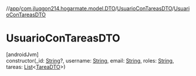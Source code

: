 //[app](../../../index.md)/[com.jluqgon214.hogarmate.model.DTO](../index.md)/[UsuarioConTareasDTO](index.md)/[UsuarioConTareasDTO](-usuario-con-tareas-d-t-o.md)

# UsuarioConTareasDTO

[androidJvm]\
constructor(_id: [String](https://kotlinlang.org/api/latest/jvm/stdlib/kotlin-stdlib/kotlin/-string/index.html)?, username: [String](https://kotlinlang.org/api/latest/jvm/stdlib/kotlin-stdlib/kotlin/-string/index.html), email: [String](https://kotlinlang.org/api/latest/jvm/stdlib/kotlin-stdlib/kotlin/-string/index.html), roles: [String](https://kotlinlang.org/api/latest/jvm/stdlib/kotlin-stdlib/kotlin/-string/index.html), tareas: [List](https://kotlinlang.org/api/latest/jvm/stdlib/kotlin-stdlib/kotlin.collections/-list/index.html)&lt;[TareaDTO](../-tarea-d-t-o/index.md)&gt;)
